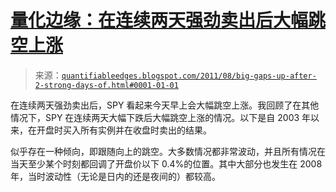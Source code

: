 <!--yml

类别：未分类

日期：2024-05-18 08:56:14

-->

# [量化边缘：在连续两天强劲卖出后大幅跳空上涨](http://quantifiableedges.blogspot.com/2011/08/big-gaps-up-after-2-strong-days-of.html#0001-01-01)

> 来源：[`quantifiableedges.blogspot.com/2011/08/big-gaps-up-after-2-strong-days-of.html#0001-01-01`](http://quantifiableedges.blogspot.com/2011/08/big-gaps-up-after-2-strong-days-of.html#0001-01-01)

在连续两天强劲卖出后，SPY 看起来今天早上会大幅跳空上涨。我回顾了在其他情况下，SPY 在连续两天大幅下跌后大幅跳空上涨的情况。以下是自 2003 年以来，在开盘时买入所有实例并在收盘时卖出的结果。

似乎存在一种倾向，即跟随向上的跳空。大多数情况都非常波动，并且所有情况在当天至少某个时刻都回调了开盘价以下 0.4%的位置。其中大部分也发生在 2008 年，当时波动性（无论是日内的还是夜间的）都较高。
